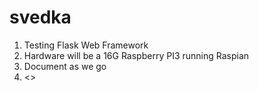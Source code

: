 # svedka

1. Testing Flask Web Framework
2. Hardware will be a 16G Raspberry PI3 running Raspian
3. Document as we go
4. <>

